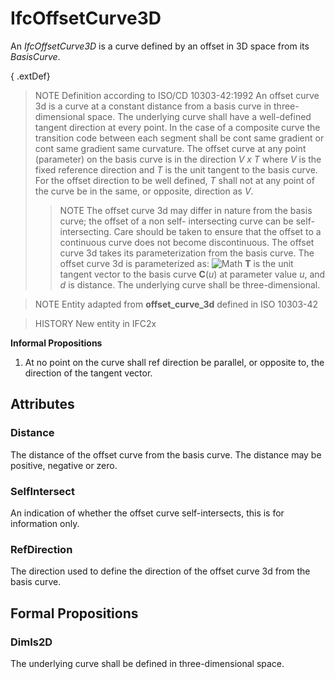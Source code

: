 # IfcOffsetCurve3D

An _IfcOffsetCurve3D_ is a curve defined by an offset in 3D space from its _BasisCurve_.
<!-- end of short definition -->

{ .extDef}
> NOTE Definition according to ISO/CD 10303-42:1992
> An offset curve 3d is a curve at a constant distance from a basis curve in three-dimensional space. The underlying curve shall have a well-defined tangent direction at every point. In the case of a composite curve the transition code between each segment shall be cont same gradient or cont same gradient same curvature. The offset curve at any point (parameter) on the basis curve is in the direction _V x T_ where _V_ is the fixed reference direction and _T_ is the unit tangent to the basis curve. For the offset direction to be well defined, _T_ shall not at any point of the curve be in the same, or opposite, direction as _V_.
>> NOTE The offset curve 3d may differ in nature from the basis curve; the offset of a non self- intersecting curve can be self-intersecting. Care should be taken to ensure that the offset to a continuous curve does not become discontinuous.
> The offset curve 3d takes its parameterization from the basis curve. The offset curve 3d is parameterized as:
>> ![Math](../../../../figures/ifcoffsetcurve3d-math1.gif)
> **T** is the unit tangent vector to the basis curve **C**(_u_) at parameter value _u_, and _d_ is distance. The underlying curve shall be three-dimensional.

> NOTE Entity adapted from **offset_curve_3d** defined in ISO 10303-42

> HISTORY New entity in IFC2x

**Informal Propositions**

1. At no point on the curve shall ref direction be parallel, or opposite to, the direction of the tangent vector.

## Attributes

### Distance
The distance of the offset curve from the basis curve. The distance may be positive, negative or zero.

### SelfIntersect
An indication of whether the offset curve self-intersects, this is for information only.

### RefDirection
The direction used to define the direction of the offset curve 3d from the basis curve.

## Formal Propositions

### DimIs2D
The underlying curve shall be defined in three-dimensional space.
